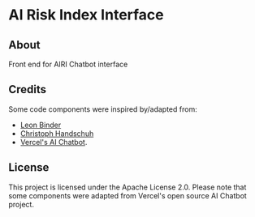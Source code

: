 # AI Risk Index Interface

## About 

Front end for AIRI Chatbot interface

## Credits

Some code components were inspired by/adapted from:
- [Leon Binder](https://github.com/LeonBinder)
- [Christoph Handschuh](https://github.com/ChristophHandschuh)
- [Vercel's AI Chatbot](https://github.com/vercel/ai-chatbot).

## License

This project is licensed under the Apache License 2.0. Please note that some components were adapted from Vercel's open source AI Chatbot project.

